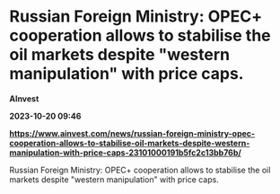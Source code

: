 # Russian Foreign Ministry: OPEC+ cooperation allows to stabilise the oil markets despite "western manipulation" with price caps.
**AInvest**

**2023-10-20 09:46**

**https://www.ainvest.com/news/russian-foreign-ministry-opec-cooperation-allows-to-stabilise-oil-markets-despite-western-manipulation-with-price-caps-23101000191b5fc2c13bb76b/**

Russian Foreign Ministry: OPEC+ cooperation allows to stabilise the oil markets despite "western manipulation" with price caps.